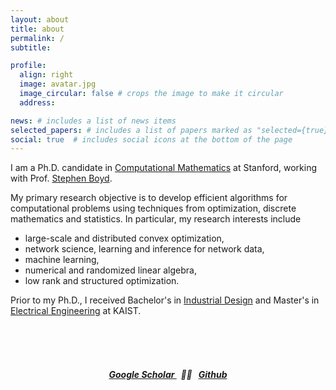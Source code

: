 ```yaml
---
layout: about
title: about
permalink: /
subtitle: 

profile:
  align: right
  image: avatar.jpg
  image_circular: false # crops the image to make it circular
  address: 

news: # includes a list of news items
selected_papers: # includes a list of papers marked as "selected={true}"
social: true  # includes social icons at the bottom of the page
---
```


I am a Ph.D. candidate in <a href="https://icme.stanford.edu" target="_blank">Computational Mathematics</a> at Stanford, working with Prof. <a href="https://stanford.edu/~boyd/" target="_blank">Stephen Boyd</a>. 


My primary research objective is to develop efficient algorithms for computational problems using techniques from optimization, discrete mathematics and statistics.
In particular, my research interests include
* large-scale and distributed convex optimization,
* network science, learning and inference for network data,
* machine learning,
* numerical and randomized linear algebra,
* low rank and structured optimization.


Prior to my Ph.D., I received Bachelor's in <a
href="http://id.kaist.ac.kr/index.php?document_srl=21142&mid=rnews"
target="_blank">Industrial Design</a> and Master's in <a
href="https://ee.kaist.ac.kr/en/" target="_blank">Electrical
Engineering</a> at KAIST.



<br />
<br />
<br />



##### <center><strong><a href="https://scholar.google.com/citations?user={{ site.scholar_userid }}" target="_blank" title="Google Scholar"> Google Scholar </a></strong> &nbsp;  💙💛 &nbsp;  <strong><a rel="noopener" href="https://github.com/{{ site.github_username }}" target="_blank" title="GitHub"> Github </a></strong></center>
